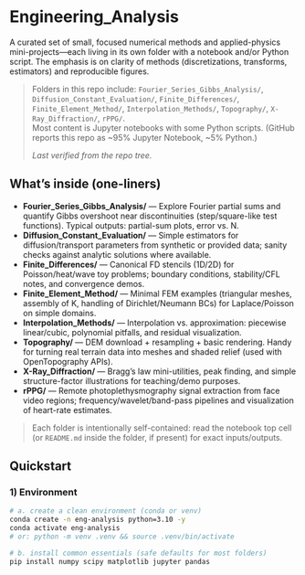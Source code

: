 # Engineering_Analysis

A curated set of small, focused numerical methods and applied-physics mini-projects—each living in its own folder with a notebook and/or Python script. The emphasis is on clarity of methods (discretizations, transforms, estimators) and reproducible figures.

> Folders in this repo include:
> `Fourier_Series_Gibbs_Analysis/`, `Diffusion_Constant_Evaluation/`, `Finite_Differences/`, `Finite_Element_Method/`, `Interpolation_Methods/`, `Topography/`, `X-Ray_Diffraction/`, `rPPG/`.  
> Most content is Jupyter notebooks with some Python scripts. (GitHub reports this repo as ~95% Jupyter Notebook, ~5% Python.)  
>
> _Last verified from the repo tree._


## What’s inside (one-liners)

- **Fourier_Series_Gibbs_Analysis/** — Explore Fourier partial sums and quantify Gibbs overshoot near discontinuities (step/square-like test functions). Typical outputs: partial-sum plots, error vs. N.
- **Diffusion_Constant_Evaluation/** — Simple estimators for diffusion/transport parameters from synthetic or provided data; sanity checks against analytic solutions where available.
- **Finite_Differences/** — Canonical FD stencils (1D/2D) for Poisson/heat/wave toy problems; boundary conditions, stability/CFL notes, and convergence demos.
- **Finite_Element_Method/** — Minimal FEM examples (triangular meshes, assembly of K, handling of Dirichlet/Neumann BCs) for Laplace/Poisson on simple domains.
- **Interpolation_Methods/** — Interpolation vs. approximation: piecewise linear/cubic, polynomial pitfalls, and residual visualization.
- **Topography/** — DEM download + resampling + basic rendering. Handy for turning real terrain data into meshes and shaded relief (used with OpenTopography APIs).
- **X-Ray_Diffraction/** — Bragg’s law mini-utilities, peak finding, and simple structure-factor illustrations for teaching/demo purposes.
- **rPPG/** — Remote photoplethysmography signal extraction from face video regions; frequency/wavelet/band-pass pipelines and visualization of heart-rate estimates.

> Each folder is intentionally self-contained: read the notebook top cell (or `README.md` inside the folder, if present) for exact inputs/outputs.


## Quickstart

### 1) Environment
```bash
# a. create a clean environment (conda or venv)
conda create -n eng-analysis python=3.10 -y
conda activate eng-analysis
# or: python -m venv .venv && source .venv/bin/activate

# b. install common essentials (safe defaults for most folders)
pip install numpy scipy matplotlib jupyter pandas
